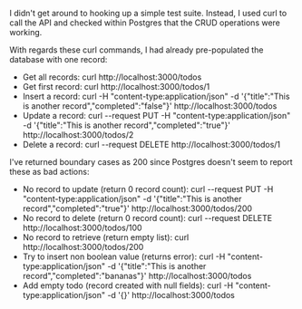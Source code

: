 I didn't get around to hooking up a simple test suite. Instead, I used curl to call the API and checked within Postgres that the CRUD operations were working.

With regards these curl commands, I had already pre-populated the database with one record:

- Get all records: curl http://localhost:3000/todos
- Get first record: curl http://localhost:3000/todos/1
- Insert a record: curl -H "content-type:application/json" -d '{"title":"This is another record","completed":"false"}' http://localhost:3000/todos
- Update a record: curl --request PUT -H "content-type:application/json" -d '{"title":"This is another record","completed":"true"}' http://localhost:3000/todos/2
- Delete a record: curl --request DELETE http://localhost:3000/todos/1

I've returned boundary cases as 200 since Postgres doesn't seem to report these as bad actions:

- No record to update (return 0 record count): curl --request PUT -H "content-type:application/json" -d '{"title":"This is another record","completed":"true"}' http://localhost:3000/todos/200
- No record to delete (return 0 record count): curl --request DELETE http://localhost:3000/todos/100
- No record to retrieve (return empty list): curl http://localhost:3000/todos/200
- Try to insert non boolean value (returns error): curl -H "content-type:application/json" -d '{"title":"This is another record","completed":"bananas"}' http://localhost:3000/todos
- Add empty todo (record created with null fields): curl -H "content-type:application/json" -d '{}' http://localhost:3000/todos
